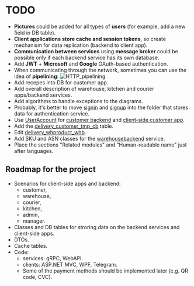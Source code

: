 # TODO 

- **Pictures** could be added for all types of **users** (for example, add a new field in DB table).
- **Client applications store cache and session tokens**, so create mechanism for data replication (backend to client app).
- **Communication between services** using **message broker** could be possible only if each backend service has its own database.
- Add **JWT** + **Microsoft** and **Google** OAuth-based authentication.
- When communicating through the network, sometimes you can use the idea of **pipelining**:
![HTTP_pipelining](https://upload.wikimedia.org/wikipedia/commons/thumb/1/19/HTTP_pipelining2.svg/1200px-HTTP_pipelining2.svg.png)
- Add recepes into DB for customer app.
- Add overall description of warehouse, kitchen and courier apps/backend services.
- Add algorithms to handle exceptions to the diagrams.
- Probably, it's better to move [signin](processes/auth/signin.md) and [signup](processes/customer/signup.md) into the folder that stores data for authentication service.
- Use [UserAccount](https://github.com/alexeysp11/workflow-lib/blob/main/docs/Models/Business/InformationSystem/UserAccount.md) for [customer backend](backend/customerbackend.md) and [client-side customer app](frontend/customerclient.md).
- Add the [delivery_customer_tmp_cb](dbtables/customer/delivery_customer_tmp_cb.md) table.
- Edit [delivery_whproduct_whb](dbtables/warehouse/delivery_whproduct_whb.md).
- Add SKU and ASN classes for the [warehousebackend](backend/warehousebackend.md) service.
- Place the sections "Related modules" and "Human-readable name" just after languages.

## Roadmap for the project 

- Scenarios for client-side apps and backend:
    - customer,
    - warehouse,
    - courier,
    - kitchen,
    - admin,
    - manager.
- Classes and DB tables for stroring data on the backend services and client-side apps.
- DTOs.
- Cache tables.
- Code: 
    - services: gRPC, WebAPI.
    - clients: ASP.NET MVC, WPF, Telegram.
    - Some of the payment methods should be implemented later (e.g. QR code, CVC).
